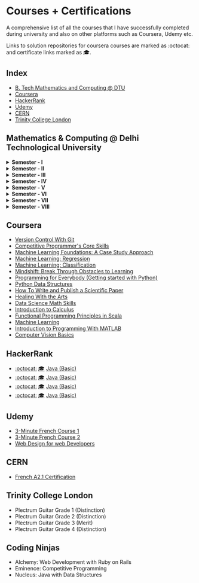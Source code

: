 # Courses + Certifications
A comprehensive list of all the courses that I have successfully completed 
during university and also on other platforms such as Coursera, Udemy etc.

Links to solution repositories for coursera courses are marked as :octocat: and certificate links marked as 🎓.

## Index
- [B. Tech Mathematics and Computing @ DTU](#mathematics--computing--delhi-technological-university)
- [Coursera](#coursera)
- [HackerRank]()
- [Udemy](#udemy)
- [CERN](#cern)
- [Trinity College London](#trinity-college-london)

## Mathematics & Computing @ Delhi Technological University
<details>
    <summary><b>Semester - I</b></summary>
    <ul>
        <li>Mathematics - I</li>
        <li>Physics - I</li>
        <li>Basic Electrical Engineering</li>
        <li>Programming Fundamentals</li>
        <li>Engineering Graphics</li>
        <li>Introduction to Environmental Science</li>
    </ul>
</details>

<details>
    <summary><b>Semester - II</b></summary>
    <ul>
        <li>Mathematics - II</li>
        <li>Physics - II</li>
        <li>Chemistry</li>
        <li>Basic Mechanical Engineering</li>
        <li>Workshop Practice</li>
        <li>Communication Skills</li>
    </ul>
</details>

<details>
    <summary><b>Semester - III</b></summary>
    <ul>
        <li>Data Structures</li>
        <li>Discrete Mathematics</li>
        <li>Mathematics - III</li>
        <li>Probability and Statistics</li>
        <li>Engineering Analysis and design </li>
        <li>Fundamentals of Management</li>
    </ul>
</details>

<details>
    <summary><b>Semester - IV</b></summary>
    <ul>
        <li>Algorithm Design and Analysis</li>
        <li>Real Analysis</li>
        <li>Computer Organization and Architecture</li>
        <li>Linear Algebra</li>
        <li>Scientific Computing</li>
        <li>Engineering Economics</li>
    </ul>
</details>

<details>
    <summary><b>Semester - V</b></summary>
    <ul>
        <li>Stochastic Process</li>
        <li>Operating Systems</li>
        <li>Computer Vision</li>
        <li>Technical Communication</li>
    </ul>
</details>

<details>
    <summary><b>Semester - VI</b></summary>
    <ul>
        <li>Database Management System</li>
        <li>Theory of Computation</li>
        <li>Financial Engineering</li>
        <li>Computer Networks</li>
        <li>Professional Ethics and Human Values</li>
    </ul>
</details>

<details>
    <summary><b>Semester - VII</b></summary>
    <ul>
        <li>To be completed in December 2021</li>
    </ul>
</details>

<details>
    <summary><b>Semester - VIII</b></summary>
    <ul>
        <li>To be completed in May 2021</li>
    </ul>
</details>

## Coursera
- [Version Control With Git](https://www.coursera.org/account/accomplishments/verify/UPCHWGAGX66D)
- [Competitive Programmer's Core Skills](https://www.coursera.org/account/accomplishments/verify/WPS6KUZMT6YL)
- [Machine Learning Foundations: A Case Study Approach](https://www.coursera.org/account/accomplishments/verify/GCKW98KUK5X5)
- [Machine Learning: Regression](https://www.coursera.org/account/accomplishments/verify/UQ9UZPVU6RMF)
- [Machine Learning: Classification](https://www.coursera.org/account/accomplishments/verify/BCZ8GWHTNV9J)
- [Mindshift: Break Through Obstacles to Learning](http://coursera.org/verify/X8K5SWR3J3KL)
- [Programming for Everybody (Getting started with Python)](https://www.coursera.org/account/accomplishments/records/D5K85FFC6FZT)
- [Python Data Structures](https://www.coursera.org/account/accomplishments/verify/W6M2HC2WW79T)
- [How To Write and Publish a Scientific Paper](https://www.coursera.org/account/accomplishments/verify/V6NGNQ5ZYQL7)
- [Healing With the Arts](https://www.coursera.org/account/accomplishments/verify/A2YD424R3JNX)
- [Data Science Math Skills](https://www.coursera.org/account/accomplishments/verify/QVKVPWWLEZU3)
- [Introduction to Calculus](http://coursera.org/verify/NQMRJLG6VTRY)
- [Functional Programming Principles in Scala](http://coursera.org/verify/CTQZVZZZKT5W)
- [Machine Learning](http://coursera.org/verify/PY3HEUJFNZ2M)
- [Introduction to Programming With MATLAB](http://coursera.org/verify/3S3AANA8JQTN)
- [Computer Vision Basics](http://coursera.org/verify/9H6SGUGD6YNM)

## HackerRank
- [:octocat:]() [🎓]() [Java (Basic)]() 
- [:octocat:]() [🎓]() [Java (Basic)]() 
- [:octocat:]() [🎓]() [Java (Basic)]() 
- [:octocat:]() [🎓]() [Java (Basic)]() 


## Udemy 
- [3-Minute French Course 1](https://www.udemy.com/certificate/UC-1KECT4EP/)
- [3-Minute French Course 2](https://www.udemy.com/certificate/UC-QA36OCQA/)
- [Web Design for web Developers](https://www.udemy.com/certificate/UC-8KTW4FNX/)

## CERN
- [French A2.1 Certification](https://drive.google.com/file/d/1OlO6p2n6OdIgy4WO6_mn2B70r5sC4gwa/view)

## Trinity College London
- Plectrum Guitar Grade 1 (Distinction)
- Plectrum Guitar Grade 2 (Distinction)
- Plectrum Guitar Grade 3 (Merit)
- Plectrum Guitar Grade 4 (Distinction) 

## Coding Ninjas
- Alchemy: Web Development with Ruby on Rails
- Eminence: Competitive Programming
- Nucleus: Java with Data Structures
